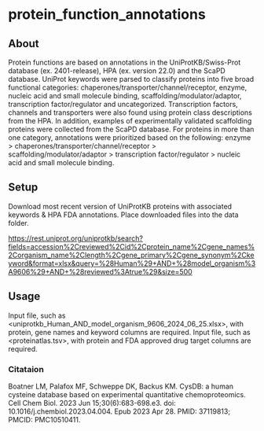 # protein_function_annotations

## About
Protein functions are based on annotations in the UniProtKB/Swiss-Prot database (ex. 2401-release), HPA (ex. version 22.0) and the ScaPD database. UniProt keywords were parsed to classify proteins into five broad functional categories: chaperones/transporter/channel/receptor, enzyme, nucleic acid and small molecule binding, scaffolding/modulator/adaptor, transcription factor/regulator and uncategorized. Transcription factors, channels and transporters were also found using protein class descriptions from the HPA. In addition, examples of experimentally validated scaffolding proteins were collected from the ScaPD database. For proteins in more than one category, annotations were prioritized based on the following: enzyme > chaperones/transporter/channel/receptor > scaffolding/modulator/adaptor > transcription factor/regulator > nucleic acid and small molecule binding.

## Setup
Download most recent version of UniProtKB proteins with associated keywords & HPA FDA annotations. Place downloaded files into the data folder.

https://rest.uniprot.org/uniprotkb/search?fields=accession%2Creviewed%2Cid%2Cprotein_name%2Cgene_names%2Corganism_name%2Clength%2Cgene_primary%2Cgene_synonym%2Ckeyword&format=xlsx&query=%28Human%29+AND+%28model_organism%3A9606%29+AND+%28reviewed%3Atrue%29&size=500

## Usage
Input file, such as <uniprotkb_Human_AND_model_organism_9606_2024_06_25.xlsx>, with protein, gene names and keyword columns are required. Input file, such as <proteinatlas.tsv>, with protein and FDA approved drug target columns are required.

### Citataion
Boatner LM, Palafox MF, Schweppe DK, Backus KM. CysDB: a human cysteine database based on experimental quantitative chemoproteomics. Cell Chem Biol. 2023 Jun 15;30(6):683-698.e3. doi: 10.1016/j.chembiol.2023.04.004. Epub 2023 Apr 28. PMID: 37119813; PMCID: PMC10510411.
